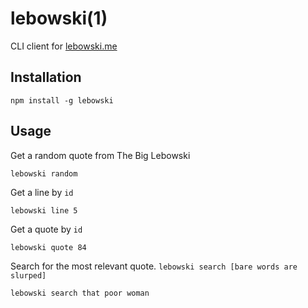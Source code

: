 # lebowski(1)

CLI client for [lebowski.me](http://lebowski.me)

## Installation

```
npm install -g lebowski
```

## Usage

Get a random quote from The Big Lebowski

```
lebowski random
```

Get a line by `id`

```
lebowski line 5
```

Get a quote by `id`

```
lebowski quote 84
```

Search for the most relevant quote. `lebowski search [bare words are slurped]`

```
lebowski search that poor woman
```
